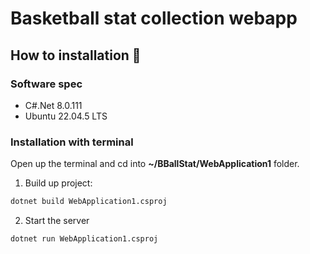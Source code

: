 # Basketball stat collection webapp

## How to installation 🚀

### Software spec
- C#.Net 8.0.111
- Ubuntu 22.04.5 LTS

### Installation with terminal

Open up the terminal and cd into **~/BBallStat/WebApplication1** folder.

1. Build up project:
```bash
dotnet build WebApplication1.csproj
```

2. Start the server
```bash
dotnet run WebApplication1.csproj
```
